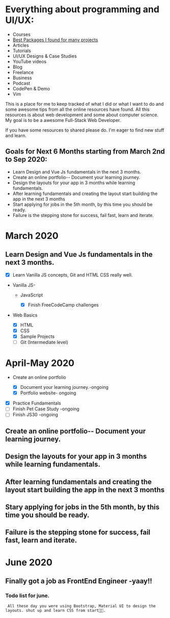 # Everything about programming and UI/UX:

- Courses
- [Best Packages I found for many projects](https://github.com/Koushith/Activity-Tracker.git)
- Articles
- Tutorials
- UI/UX Designs & Case Studies
- YouTube videos
- Blog
- Freelance
- Business
- Podcast
- CodePen & Demo
- Vim

This is a place for me to keep tracked of what I did or what I want to do and some awesome tips from all the online resources have found. All this resources is about web development and some about computer science. My goal is to be a awesome Full-Stack Web Developer.

If you have some resources to shared please do. I'm eager to find new stuff and learn.

## Goals for Next 6 Months starting from March 2nd to Sep 2020:

- Learn Design and Vue Js fundamentals in the next 3 months.
- Create an online portfolio-- Document your learning journey.
- Design the layouts for your app in 3 months while learning fundamentals.
- After learning fundamentals and creating the layout start building the app in the next 3 months
- Start applying for jobs in the 5th month, by this time you should be ready.
- Failure is the stepping stone for success, fail fast, learn and iterate.

# March 2020

## Learn Design and Vue Js fundamentals in the next 3 months.

- [x] Learn Vanilla JS concepts, Git and HTML CSS really well.

- Vanilla JS-

  - JavaScript

    - [x] Finish FreeCodeCamp challenges

- Web Basics

  - [x] HTML
  - [x] CSS
  - [x] Sample Projects
  - [ ] Git (Intermediate level)

# April-May 2020

- Create an online portfolio

  - [x] Document your learning journey.-ongoing
  - [x] Portfolio website- ongoing

- [x] Practice Fundamentals
- [ ] Finish Pet Case Study -ongoing
- [ ] Finish JS30 -ongoing

## Create an online portfolio-- Document your learning journey.

## Design the layouts for your app in 3 months while learning fundamentals.

## After learning fundamentals and creating the layout start building the app in the next 3 months

## Stary applying for jobs in the 5th month, by this time you should be ready.

## Failure is the stepping stone for success, fail fast, learn and iterate.

# June 2020

## Finally got a job as FrontEnd Engineer -yaay!!

### Todo list for june.

     All these day you were using Bootstrap, Material UI to design the layouts. shut up and learn CSS from start🤯🤯.
